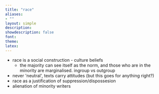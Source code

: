 ```yaml
---
title: "race"
aliases:
- ""
layout: simple
description: 
showdescription: false
font: 
theme: 
latex: 
---
```


- race is a social construction - culture beliefs
    - the majority can see itself as the norm, and those who are in the minority are marginalised. ingroup vs outgroup
- never 'neutral', texts carry attitudes (but this goes for anything right?)
- race as a justification of suppression/dispossesion
- alienation of minority writers
